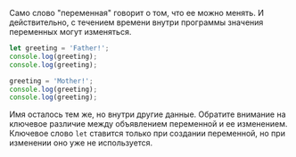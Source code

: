 
Само слово "переменная" говорит о том, что ее можно менять. И действительно, с течением времени внутри программы значения переменных могут изменяться.

```javascript
let greeting = 'Father!';
console.log(greeting);
console.log(greeting);

greeting = 'Mother!';
console.log(greeting);
console.log(greeting);
```

Имя осталось тем же, но внутри другие данные. Обратите внимание на ключевое различие между объявлением переменной и ее изменением. Ключевое слово `let` ставится только при создании переменной, но при изменении оно уже не используется.
